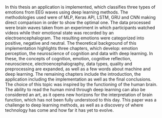 In this thesis an application is implemented, which classifies three types of emotions from EEG waves using deep learning methods. The methodologies used were of MLP, Keras API, LSTM, GRU and CNN making direct comparison in order to show the optimal one. The data processed were brain waves taken from an experiment in which participants watched videos while their emotional state was recorded by an electroencephalogram. The resulting emotions were categorized into positive, negative and neutral. The theoretical background of this implementation highlights three chapters, which develop: emotion perception, the neuroscience of cognition and data with deep learning. In these, the concepts of cognition, emotion, cognitive reflection, neuroscience, electroencephalography, data types, quality and preprocessing are expanded, as well as a few words about machine and deep learning. The remaining chapters include the introduction, the application including the implementation as well as the final conclusions. The choice of this topic was inspired by the functioning of the human brain. The ability to read the human mind through deep learning can also be considered an art, as it opens new horizons for the interpretation of brain function, which has not been fully understood to this day. This paper was a challenge to deep learning methods, as well as a discovery of where technology has come and how far it has yet to evolve.
